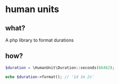 # human units

## what?

A php library to format durations


## how?

```php
$duration = \HumanUnit\Duration::seconds(86462);

echo $duration->format(); // '1d 1m 2s'
